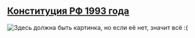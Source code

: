 ## [Конституция РФ 1993 года](https://lalawland.github.io/eurasia/russia/const)
![Здесь должна быть картинка, но если её нет, значит всё :(](https://sun9-west.userapi.com/sun9-53/s/v1/ig2/wy9yTv8TCrM4Lll1s_u6ormOjwbX9b7H755HRKvDsCIXfRMUOfF-CPEEroEDwRyC-XQXSjp38dcb4R0_l2-lg-wA.jpg?size=1280x720&quality=95&type=album)
